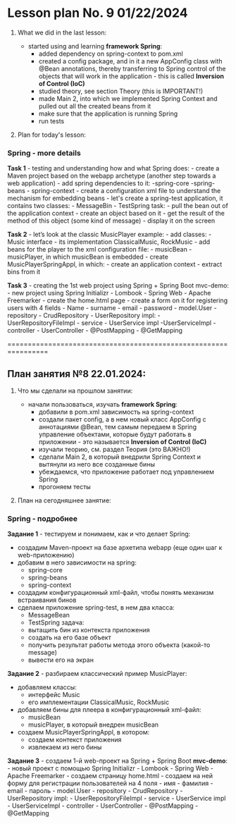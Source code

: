 # Lesson plan No. 9 01/22/2024

1. What we did in the last lesson:
    - started using and learning **framework Spring**:
        - added dependency on spring-context to pom.xml
        - created a config package, and in it a new AppConfig class with @Bean annotations, thereby transferring to Spring control of the objects that will work in the application - this is called **Inversion of Control (IoC)**
        - studied theory, see section Theory (this is IMPORTANT!)
        - made Main 2, into which we implemented Spring Context and pulled out all the created beans from it
        - make sure that the application is running Spring
        - run tests

2. Plan for today's lesson:

### Spring - more details

**Task 1** - testing and understanding how and what Spring does:
    - create a Maven project based on the webapp archetype (another step towards a web application)
      - add spring dependencies to it:
      -spring-core
      -spring-beans
      - spring-context
      - create a configuration xml file to understand the mechanism for embedding beans
      - let's create a spring-test application, it contains two classes:
      - MessageBin
      - TestSpring
  task:
    - pull the bean out of the application context
      - create an object based on it
      - get the result of the method of this object (some kind of message)
      - display it on the screen

**Task 2** - let’s look at the classic MusicPlayer example:
    - add classes:
      - Music interface
      - its implementation ClassicalMusic, RockMusic
      - add beans for the player to the xml configuration file:
      - musicBean
      - musicPlayer, in which musicBean is embedded
      - create MusicPlayerSpringAppl, in which:
      - create an application context
      - extract bins from it

**Task 3** - creating the 1st web project using Spring + Spring Boot
    mvc-demo:
    - new project using Spring Initializr
      - Lombook
      - Spring Web
      - Apache Freemarker
      - create the home.html page
      - create a form on it for registering users with 4 fields
      - Name
      - surname
      - email
      - password
      - model.User
      -repository
      - CrudRepository
      - UserRepository
      impl:
      - UserRepositoryFileImpl
      - service
      - UserService
      impl
      -UserServiceImpl
      - controller
      - UserController
      - @PostMapping
      - @GetMapping

================================================================

## План занятия №8 22.01.2024:

1. Что мы сделали на прошлом занятии: 
    - начали пользоваться, изучать **framework Spring**:
      - добавили в pom.xml зависимость на spring-context
      - создали пакет config, а в нем новый класс AppConfig с аннотациями @Bean, тем самым передаем в Spring управление объектами, которые будут работать в приложении - это называется **Inversion of Control (IoC)**
      - изучали теорию, см. раздел Теория (это ВАЖНО!)
      - сделали Main 2, в который внедрили Spring Context и вытянули из него все созданные бины
      - убеждаемся, что приложение работает под управлением Spring
      - прогоняем тесты 

2. План на сегодняшнее занятие:

### Spring - подробнее

**Задание 1** - тестируем и понимаем, как и что делает Spring:
   - создадим Maven-проект на базе архетипа webapp (еще один шаг к web-приложению)
   - добавим в него зависимости на spring:
     - spring-core
     - spring-beans
     - spring-context
   - создадим конфигурационный xml-файл, чтобы понять механизм встраивания бинов
   - сделаем приложение spring-test, в нем два класса:
     - MessageBean
     - TestSpring
     задача: 
     - вытащить бин из контекста приложения
     - создать на его базе объект
     - получить результат работы метода этого объекта (какой-то message)
     - вывести его на экран

**Задание 2** - разбираем класcический пример MusicPlayer:
   - добавляем классы:
     - интерфейс Music
     - его имплементации ClassicalMusic, RockMusic
   - добавляем бины для плеера в конфигурационный xml-файл:
     - musicBean
     - musicPlayer, в который внедрен musicBean
   - создаем MusicPlayerSpringAppl, в котором:
     - создаем контекст приложения
     - извлекаем из него бины

**Задание 3** - создаем 1-й web-проект на Spring + Spring Boot 
**mvc-demo**:
    - новый проект с помощью Spring Initializr
        - Lombook
        - Spring Web
        - Apache Freemarker
    - создаем страницу home.html
    - создаем на ней форму для регистрации пользователей на 4 поля
        - имя
        - фамилия
        - email
        - пароль
    - model.User
    - repository
        - CrudRepository
        - UserRepository
        impl:
            - UserRepositoryFileImpl
    - service
        - UserService
            impl
            - UserServiceImpl
    - controller
        - UserController
            - @PostMapping
            - @GetMapping
   









